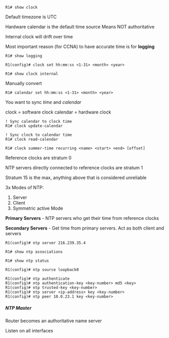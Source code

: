 
```
R1# show clock
```

Default timezone is UTC

Hardware calendar is the default time source
	Means NOT authoritative

Internal clock will drift over time

Most important reason (for CCNA) to have accurate time is for **logging**

```
R1# show logging
```

```
R1(config)# clock set hh:mm:ss <1-31> <month> <year>
```

```
R1# show clock internal
```

Manually convert

```
R1# calendar set hh:mm:ss <1-31> <month> <year>
```

You want to sync *time* and *calendar*

clock = software clock
calendar = hardware clock

```
! Sync calendar to clock time
R1# clock update-calendar
```

```
! Sync clock to calendar time
R1# clock read-calendar
```

```
R1# clock summer-time recurring <name> <start> <end> [offset]
```

Reference clocks are stratum 0

NTP servers directly connected to reference clocks are stratum 1

Stratum 15 is the max, anything above that is considered unreliable

3x Modes of NTP:
1. Server 
2. Client
3. Symmetric active Mode

**Primary Servers** - NTP servers who get their time from reference clocks

**Secondary Servers** - Get time from primary servers.  Act as both client and servers

```
R1(config)# ntp server 216.239.35.4
```

``` 
R1# show ntp associations
```

```
R1# show ntp status
```

```
R1(config)# ntp source loopback0
```

```
R1(config)# ntp authenticate
R1(config)# ntp authentication-key <key-number> md5 <key>
R1(config)# ntp trusted-key <key-number>
R1(config)# ntp server <ip-address> key <key-number>
R1(config)# ntp peer 10.0.23.1 key <key-number>
```



##### NTP Master

Router becomes an authoritative name server

Listen on all interfaces